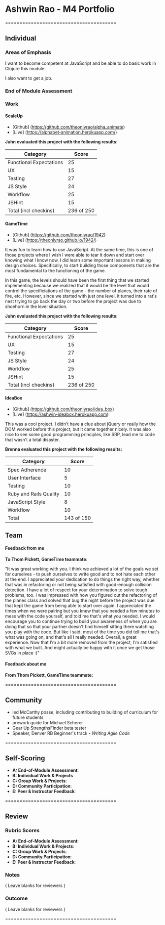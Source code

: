 # Ashwin Rao - M4 Portfolio

=======================================

## Individual

### Areas of Emphasis

I want to become competent at JavaScript and be able to do basic work in Clojure this module.

I also want to get a job.

### End of Module Assessment

### Work

#### ScaleUp
* [Github] (https://github.com/theonlyrao/alpha_animate)
* [Live] (https://alphabet-animation.herokuapp.com/)

**Juhn evaluated this project with the following results:**

Category | Score
--- | ---
Functional Expectations | 25
UX | 15
Testing | 27
JS Style | 24
Workflow | 25
JSHint | 15
Total (incl checkins)| 236 of 250


#### GameTime
* [Github] (https://github.com/theonlyrao/1942)
* [Live] (https://theonlyrao.github.io/1942/)

It was fun to learn how to use JavaScript. At the same time, this is one of those projects where I wish I were able to tear it down and start over knowing what I know now. I did learn some important lessons in making design choices. Specifically, to start building those components that are the most fundamental to the functioning of the game.

In this game, the levels should have been the first thing that we started implementing because we realized that it would be the level that would control the specificiations of the game - the number of planes, their rate of fire, etc. However, since we started with just one level, it turned into a rat's nest trying to go back the day or two before the project was due to shoehorn in the level situation.

**Juhn evaluated this project with the following results:**

Category | Score
--- | ---
Functional Expectations | 25
UX | 15
Testing | 27
JS Style | 24
Workflow | 25
JSHint | 15
Total (incl checkins)| 236 of 250

#### IdeaBox
* [Github] (https://github.com/theonlyrao/idea_box)
* [Live] (https://ashwin-ideabox.herokuapp.com)

This was a cool project. I didn't have a clue about jQuery or really how the DOM worked before this project, but it came together nicely. It was also nice to see some good programming principles, like SRP, lead me to code that wasn't a total disaster.

**Brenna evaluated this project with the following results:**

Category | Score
--- | ---
Spec Adherence | 10
User Interface | 5
Testing | 10
Ruby and Rails Quality | 10
JavaScript Style | 8
Workflow | 10
Total | 143 of 150


## Team

#### Feedback from me

**To Thom Pickett, GameTime teammate:**

"It was great working with you. I think we achieved a lot of the goals we set for ourselves - to push ourselves to write good and to not hate each other at the end. I appreciated your dedication to do things the right way, whether that was in refactoring or not being satisfied with good-enough collision detection. I have a lot of respect for your determination to solve tough problems, too. I was impressed with how you figured out the refactoring of the planes class and solved that bug the night before the project was due that kept the game from being able to start over again. I appreciated the times when we were pairing but you knew that you needed a few minutes to mess with the code yourself, and told me that's what you needed. I would encourage you to continue trying to build your awareness of when you are doing that so that your partner doesn't find himself sitting there watching you play with the code. But like I said, most of the time you did tell me that's what was going on, and that's all I really needed. Overall, a great experience. Now that I'm a bit more removed from the project, I'm satisfied with what we built. And might actually be happy with it once we get those SVGs in place :)"

#### Feedback about me
	
**From Thom Pickett, GameTime teammate:** 

=======================================

## Community

* led McCarthy posse, including contributing to building of curriculum for future students
* prework guide for Michael Scherer
* Gear Up StrengthsFinder beta tester
* Speaker, Denver RB Beginner's track - *Writing Agile Code*

=======================================

## Self-Scoring

* **A: End-of-Module Assessment**:
* **B: Individual Work & Projects**
* **C: Group Work & Projects**:
* **D: Community Participation**:
* **E: Peer & Instructor Feedback**:

=======================================

## Review

### Rubric Scores

* **A: End-of-Module Assessment**: 
* **B: Individual Work & Projects**: 
* **C: Group Work & Projects**: 
* **D: Community Participation**: 
* **E: Peer & Instructor Feedback**: 

### Notes

( Leave blanks for reviewers )

### Outcome

( Leave blanks for reviewers )

=======================================
